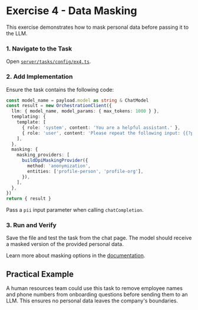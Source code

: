 # Exercise 4 - Data Masking

This exercise demonstrates how to mask personal data before passing it to the LLM.

### 1. Navigate to the Task

Open [`server/tasks/config/ex4.ts`](../../server/tasks/config/ex4.ts).

### 2. Add Implementation

Ensure the task contains the following code:

```typescript
const model_name = payload.model as string & ChatModel
const result = new OrchestrationClient({
  llm: { model_name, model_params: { max_tokens: 1000 } },
  templating: {
    template: [
      { role: 'system', content: 'You are a helpful assistant.' },
      { role: 'user', content: 'Please repeat the following input: {{?pii}}' },
    ],
  },
  masking: {
    masking_providers: [
      buildDpiMaskingProvider({
        method: 'anonymization',
        entities: ['profile-person', 'profile-org'],
      }),
    ],
  },
})
return { result }
```

Pass a `pii` input parameter when calling `chatCompletion`.

### 3. Run and Verify

Save the file and test the task from the chat page. The model should receive a masked version of the provided personal data.

Learn more about masking options in the [documentation](https://sap.github.io/ai-sdk/docs/js/orchestration/chat-completion#data-masking).

## Practical Example

A human resources team could use this task to remove employee names and phone numbers from onboarding questions before sending them to an LLM. This ensures no personal data leaves the company's boundaries.
